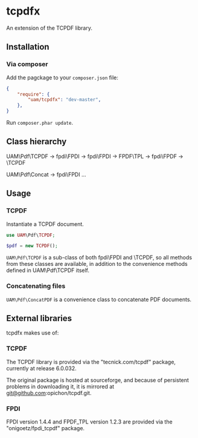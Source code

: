 tcpdfx
======

An extension of the TCPDF library.

Installation
------------
### Via composer
Add the pagckage to your `composer.json` file:

```json
{
	"require": {
		"uam/tcpdfx": "dev-master",
	},
}
```

Run `composer.phar update`.

Class hierarchy
---------------

UAM\Pdf\TCPDF → fpdi\FPDI → fpdi\FPDI → FPDF\TPL → fpdi\FPDF → \TCPDF

UAM\Pdf\Concat → fpdi\FPDI ...

Usage
-----
### TCPDF

Instantiate a TCPDF document. 

```php
use UAM\Pdf\TCPDF;

$pdf = new TCPDF();
```

`UAM\Pdf\TCPDF` is a sub-class of both fpdi\FPDI and \TCPDF, so all methods from these classes are available, in addition to the convenience methods defined in UAM\Pdf\TCPDF itself.

### Concatenating files

`UAM\Pdf\ConcatPDF` is a convenience class to concatenate PDF documents.

External libraries
------------------
tcpdfx makes use of:

### TCPDF

The TCPDF library is provided via the "tecnick.com/tcpdf" package, currently at release 6.0.032.

The original package is hosted at sourceforge, and because of persistent problems in downloading it, it is mirrored at git@github.com:opichon/tcpdf.git.

### FPDI

FPDI version 1.4.4 and FPDF_TPL version 1.2.3 are provided via the "onigoetz/fpdi_tcpdf" package.
